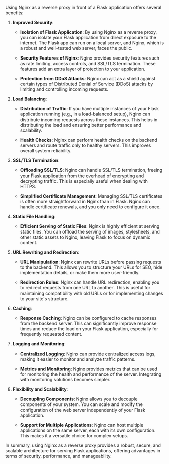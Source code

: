 Using Nginx as a reverse proxy in front of a Flask application offers several benefits:

1. **Improved Security**:
   - **Isolation of Flask Application**: By using Nginx as a reverse proxy, you can isolate your Flask application from direct exposure to the internet. The Flask app can run on a local server, and Nginx, which is a robust and well-tested web server, faces the public.

   - **Security Features of Nginx**: Nginx provides security features such as rate limiting, access controls, and SSL/TLS termination. These features add an extra layer of protection to your application.

   - **Protection from DDoS Attacks**: Nginx can act as a shield against certain types of Distributed Denial of Service (DDoS) attacks by limiting and controlling incoming requests.

2. **Load Balancing**:
   - **Distribution of Traffic**: If you have multiple instances of your Flask application running (e.g., in a load-balanced setup), Nginx can distribute incoming requests across these instances. This helps in distributing the load and ensuring better performance and scalability.

   - **Health Checks**: Nginx can perform health checks on the backend servers and route traffic only to healthy servers. This improves overall system reliability.

3. **SSL/TLS Termination**:
   - **Offloading SSL/TLS**: Nginx can handle SSL/TLS termination, freeing your Flask application from the overhead of encrypting and decrypting traffic. This is especially useful when dealing with HTTPS.

   - **Simplified Certificate Management**: Managing SSL/TLS certificates is often more straightforward in Nginx than in Flask. Nginx can handle certificate renewals, and you only need to configure it once.

4. **Static File Handling**:
   - **Efficient Serving of Static Files**: Nginx is highly efficient at serving static files. You can offload the serving of images, stylesheets, and other static assets to Nginx, leaving Flask to focus on dynamic content.

5. **URL Rewriting and Redirection**:
   - **URL Manipulation**: Nginx can rewrite URLs before passing requests to the backend. This allows you to structure your URLs for SEO, hide implementation details, or make them more user-friendly.

   - **Redirection Rules**: Nginx can handle URL redirection, enabling you to redirect requests from one URL to another. This is useful for maintaining compatibility with old URLs or for implementing changes to your site's structure.

6. **Caching**:
   - **Response Caching**: Nginx can be configured to cache responses from the backend server. This can significantly improve response times and reduce the load on your Flask application, especially for frequently requested content.

7. **Logging and Monitoring**:
   - **Centralized Logging**: Nginx can provide centralized access logs, making it easier to monitor and analyze traffic patterns.

   - **Metrics and Monitoring**: Nginx provides metrics that can be used for monitoring the health and performance of the server. Integrating with monitoring solutions becomes simpler.

8. **Flexibility and Scalability**:
   - **Decoupling Components**: Nginx allows you to decouple components of your system. You can scale and modify the configuration of the web server independently of your Flask application.

   - **Support for Multiple Applications**: Nginx can host multiple applications on the same server, each with its own configuration. This makes it a versatile choice for complex setups.

In summary, using Nginx as a reverse proxy provides a robust, secure, and scalable architecture for serving Flask applications, offering advantages in terms of security, performance, and manageability.